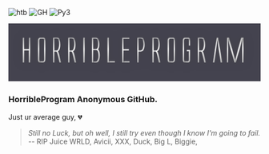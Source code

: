 ![htb](https://img.shields.io/badge/-HackTheBox-000000?style=flat&logo=codesandbox&logoColor=9FEF00)
![GH](https://img.shields.io/badge/-Github-000000?style=flat&logo=Github&logoColor=white)
![Py3](https://img.shields.io/pypi/pyversions/Django)

![logo](https://github.com/HorribleProgram/HorribleProgram/blob/main/logo.png)
### HorribleProgram Anonymous GitHub.

Just ur average guy, :broken_heart:	

> _Still no Luck, but oh well, I still try even though I know I'm going to fail._ 
> -- RIP Juice WRLD, Avicii, XXX, Duck, Big L, Biggie, 
